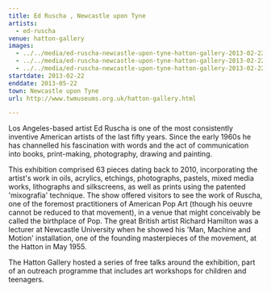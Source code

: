 ```yaml
---
title: Ed Ruscha , Newcastle upon Tyne
artists:
  - ed-ruscha
venue: hatton-gallery
images:
  - ../../media/ed-ruscha-newcastle-upon-tyne-hatton-gallery-2013-02-22-0.webp
  - ../../media/ed-ruscha-newcastle-upon-tyne-hatton-gallery-2013-02-22-1.webp
  - ../../media/ed-ruscha-newcastle-upon-tyne-hatton-gallery-2013-02-22-2.webp
startdate: 2013-02-22
enddate: 2013-05-22
town: Newcastle upon Tyne
url: http://www.twmuseums.org.uk/hatton-gallery.html

---
```


Los Angeles-based artist Ed Ruscha is one of the most consistently inventive American artists of the last fifty years. Since the early 1960s he has channelled his fascination with words and the act of communication into books, print-making, photography, drawing and painting.

This exhibition comprised 63 pieces dating back to 2010, incorporating the artist's work in oils, acrylics, etchings, photographs, pastels, mixed media works, lithographs and silkscreens, as well as prints using the patented 'mixografia' technique. The show offered visitors to see the work of Ruscha, one of the foremost practitioners of American Pop Art (though his oeuvre cannot be reduced to that movement), in a venue that might conceivably be called the birthplace of Pop. The great British artist Richard Hamilton was a lecturer at Newcastle University when he showed his 'Man, Machine and Motion' installation, one of the founding masterpieces of the movement, at the Hatton in May 1955.

The Hatton Gallery hosted a series of free talks around the exhibition, part of an outreach programme that includes art workshops for children and teenagers.